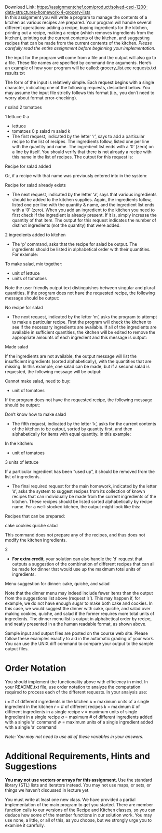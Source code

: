 Download Link: https://assignmentchef.com/product/solved-csci-1200-data-structures-homework-4-grocery-lists
<br>
In this assignment you will write a program to manage the contents of a kitchen as various recipes are prepared. Your program will handle several different operations: adding a recipe, buying ingredients for the kitchen, printing out a recipe, making a recipe (which removes ingredients from the kitchen), printing out the current contents of the kitchen, and suggesting recipes that can be made from the current contents of the kitchen. <em>Please carefully read the entire assignment before beginning your implementation.</em>

The input for the program will come from a file and the output will also go to a file. These file names are specified by command-line arguments. Here’s an example of how your program will be called: grocery_list.exe requests.txt results.txt

The form of the input is relatively simple. Each request begins with a single character, indicating one of the following requests, described below. You may assume the input file strictly follows this format (i.e., you don’t need to worry about format error-checking).

r salad 2 tomatoes

1 lettuce 0 a

<ul>

 <li>lettuce</li>

 <li>tomatoes 0 p salad m salad k</li>

 <li>The first request, indicated by the letter ‘r’, says to add a particular recipe to the list of recipes. The ingredients follow, listed one per line with the quantity and name. The ingredient list ends with a ‘0’ (zero) on a line by itself. You should verify that there is not already a recipe with this name in the list of recipes. The output for this request is:</li>

</ul>

Recipe for salad added

Or, if a recipe with that name was previously entered into in the system:

Recipe for salad already exists

<ul>

 <li>The next request, indicated by the letter ‘a’, says that various ingredients should be added to the kitchen supplies. Again, the ingredients follow, listed one per line with the quantity &amp; name, and the ingredient list ends with a ‘0’ (zero). When you add an ingredient to the kitchen you need to first check if the ingredient is already present. If it is, simply increase the quantity of that item. The output for this request indicates the number of distinct ingredients (not the quantity) that were added:</li>

</ul>

2 ingredients added to kitchen

<ul>

 <li>The ‘p’ command, asks that the recipe for salad be output. The ingredients should be listed in alphabetical order with their quantities. For example:</li>

</ul>

To make salad, mix together:

<ul>

 <li>unit of lettuce</li>

 <li>units of tomatoes</li>

</ul>

Note the user friendly output text distinguishes between singular and plural quantities. If the program does not have the requested recipe, the following message should be output:

No recipe for salad

<ul>

 <li>The next request, indicated by the letter ‘m’, asks the program to attempt to make a particular recipe. First the program will check the kitchen to see if the necessary ingredients are available. If all of the ingredients are available in sufficient quantities, the kitchen will be edited to remove the appropriate amounts of each ingredient and this message is output:</li>

</ul>

Made salad

If the ingredients are not available, the output message will list the insufficient ingredients (sorted alphabetically), with the quantities that are missing. In this example, one salad can be made, but if a second salad is requested, the following message will be output:

Cannot make salad, need to buy:

<ul>

 <li>unit of tomatoes</li>

</ul>

If the program does not have the requested recipe, the following message should be output:

Don’t know how to make salad

<ul>

 <li>The fifth request, indicated by the letter ‘k’, asks for the current contents of the kitchen to be output, sorted by quantity first, and then alphabetically for items with equal quantity. In this example:</li>

</ul>

In the kitchen:

<ul>

 <li>unit of tomatoes</li>

</ul>

3 units of lettuce

If a particular ingredient has been “used up”, it should be removed from the list of ingredients.

<ul>

 <li>The final required request for the main homework, indicated by the letter ’s’, asks the system to suggest recipes from its collection of known recipes that can individually be made from the current ingredients of the kitchen. These recipes should be listed sorted alphabetically by recipe name. For a well-stocked kitchen, the output might look like this:</li>

</ul>

Recipes that can be prepared:

cake cookies quiche salad

This command does not prepare any of the recipes, and thus does not modify the kitchen ingredients.

2

<ul>

 <li><strong>For extra credit</strong>, your solution can also handle the ’d’ request that outputs a suggestion of the combination of different recipes that can all be made for dinner that would use up the maximum total units of ingredients.</li>

</ul>

Menu suggestion for dinner: cake, quiche, and salad

Note that the dinner menu may indeed include fewer items than the output from the suggestions list above (request ’s’). This may happen if, for example, we do not have enough sugar to make both cake and cookies. In this case, we would suggest the dinner with cake, quiche, and salad over making cookies, quiche, and salad if the former requires more total units of ingredients. The dinner menu list is output in alphabetical order by recipe, and neatly presented in a the human readable format, as shown above.

Sample input and output files are posted on the course web site. Please follow these examples exactly to aid in the automatic grading of your work. You can use the UNIX diff command to compare your output to the sample output files.

<h1>Order Notation</h1>

You should implement the functionality above with efficiency in mind. In your README.txt file, use order notation to analyze the computation required to process each of the different requests. In your analysis use:

<em>i </em>= # of different ingredients in the kitchen <em>u </em>= maximum units of a single ingredient in the kitchen <em>r </em>= # of different recipes <em>k </em>= maximum # of different ingredients in a single recipe <em>v </em>= maximum units of single ingredient in a single recipe <em>a </em>= maximum # of different ingredients added with a single ’a’ command <em>w </em>= maximum units of a single ingredient added with a single ’a’ command

<em>Note: You may not need to use all of these variables in your answers.</em>

<h1>Additional Requirements, Hints and Suggestions</h1>

<strong>You may not use vectors or arrays for this assignment. </strong>Use the standard library (STL) lists and iterators instead. You may not use maps, or sets, or things we haven’t discussed in lecture yet.

You must write at least one new class. We have provided a partial implementation of the main program to get you started. There are member function calls to our versions of the Recipe and Kitchen classes, so you can deduce how some of the member functions in our solution work. You may use none, a little, or all of this, as you choose, but we strongly urge you to examine it carefully.


